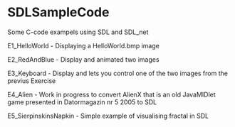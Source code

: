 # SDLSampleCode
Some C-code exampels using SDL and SDL_net 

E1_HelloWorld - Displaying a HelloWorld.bmp image

E2_RedAndBlue - Display and animated two images 

E3_Keyboard - Display and lets you control one of the two images from the previus Exercise

E4_Alien - Work in progress to convert AlienX that is an old JavaMIDlet game presented in Datormagazin nr 5 2005 to SDL

E5_SierpinskinsNapkin - Simple example of visualising fractal in SDL 
